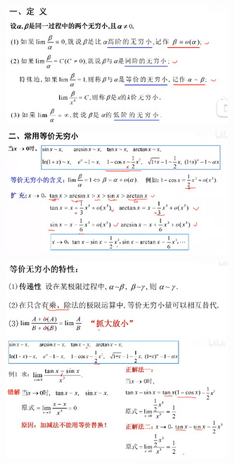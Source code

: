 ![](../../photo/Pasted%20image%2020240319213627.png)

![](../../photo/Pasted%20image%2020240319213802.png)

![](../../photo/Pasted%20image%2020240319213838.png)
![](../../photo/Pasted%20image%2020240319213913.png)

